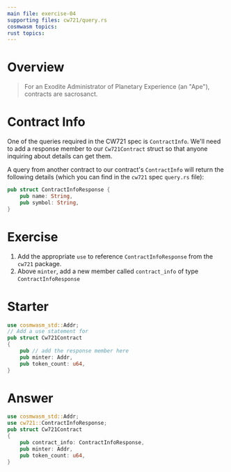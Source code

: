 ```yaml
---
main file: exercise-04
supporting files: cw721/query.rs
cosmwasm topics:
rust topics:
---
```


# Overview
>  For an Exodite Administrator of Planetary Experience (an "Ape"), contracts are sacrosanct.

# Contract Info
One of the queries required in the CW721 spec is `ContractInfo`. We'll need to add a response member to our `Cw721Contract` struct so that anyone inquiring about details can get them.

A query from another contract to our contract's `ContractInfo` will return the following details (which you can find in the `cw721` spec `query.rs` file):

```rust
pub struct ContractInfoResponse {
    pub name: String,
    pub symbol: String,
}
```

# Exercise

1. Add the appropriate `use` to reference `ContractInfoResponse` from the `cw721` package.
2. Above `minter`, add a new member called `contract_info` of type `ContractInfoResponse` 

# Starter
```rust
use cosmwasm_std::Addr;
// Add a use statement for 
pub struct Cw721Contract
{
    pub // add the response member here
    pub minter: Addr,
    pub token_count: u64,
}
```

# Answer
```rust
use cosmwasm_std::Addr;
use cw721::ContractInfoResponse;
pub struct Cw721Contract
{
    pub contract_info: ContractInfoResponse,
    pub minter: Addr,
    pub token_count: u64,
}
```